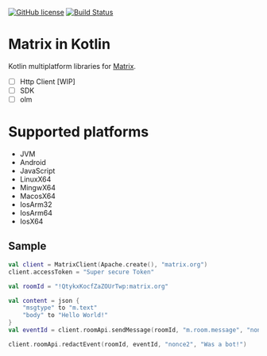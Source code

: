 [![GitHub license](https://img.shields.io/badge/license-Apache%20License%202.0-blue.svg?style=flat)](https://www.apache.org/licenses/LICENSE-2.0)
[![Build Status](https://dev.azure.com/dominicfischer7/matrix-kt/_apis/build/status/Dominaezzz.matrix-kt?branchName=master)](https://dev.azure.com/dominicfischer7/matrix-kt/_build/latest?definitionId=4&branchName=master)

# Matrix in Kotlin

Kotlin multiplatform libraries for [Matrix](https://matrix.org/).
- [ ] Http Client [WIP]
- [ ] SDK
- [ ] olm

# Supported platforms
- JVM
- Android
- JavaScript
- LinuxX64
- MingwX64
- MacosX64
- IosArm32
- IosArm64
- IosX64

## Sample
```kotlin
val client = MatrixClient(Apache.create(), "matrix.org")
client.accessToken = "Super secure Token"

val roomId = "!QtykxKocfZaZOUrTwp:matrix.org"

val content = json {
    "msgtype" to "m.text"
    "body" to "Hello World!"
}
val eventId = client.roomApi.sendMessage(roomId, "m.room.message", "nonce", content)

client.roomApi.redactEvent(roomId, eventId, "nonce2", "Was a bot!")
```

